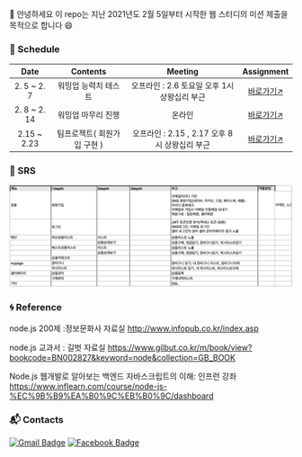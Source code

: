 :wave: 안녕하세요 이 repo는 지난 2021년도 2월 5일부터 시작한 웹 스터디의 미션 제출을 목적으로 합니다 :smile:

### :purple_heart: Schedule

|   **Date**   |       Contents       |                   Meeting                    |                          Assignment                          |
|:--------:|:--------:|:--------:|:--------:|
| 2. 5 ~ 2. 7  | 워밍업 능력치 테스트 | 오프라인 : 2.6 토요일 오후 1시 상왕십리 부근 | [바로가기:arrow_upper_right:](https://github.com/jeonghi/NodeStudy/tree/main/board) |
| 2. 8 ~ 2. 14 |  워밍업 마무리 진행  |                    온라인                    | [바로가기:arrow_upper_right:](https://github.com/jeonghi/NodeStudy/tree/main/board) |
| 2.15 ~ 2.23 | 팀프로젝트( 회원가입 구현 ) | 오프라인 : 2.15 , 2.17 오후 8시 상왕십리 부근 | [바로가기:arrow_upper_right:](https://github.com/jeonghi/teampl2021_reactnode) |

### :memo: SRS

![srs](./imgs/srs.png)


### :cyclone: Reference

node.js 200제 :정보문화사 자료실 http://www.infopub.co.kr/index.asp

node.js 교과서 : 길벗 자료실 https://www.gilbut.co.kr/m/book/view?bookcode=BN002827&keyword=node&collection=GB_BOOK

Node.js 웹개발로 알아보는 백엔드 자바스크립트의 이해: 인프런 강좌 https://www.inflearn.com/course/node-js-%EC%9B%B9%EA%B0%9C%EB%B0%9C/dashboard

### :mailbox_with_mail: Contacts
[![Gmail Badge](https://img.shields.io/badge/Gmail-d14836?style=flat-square&logo=Gmail&logoColor=white&link=mailto:jpark0902@kookmin.ac.kr)](mailto:jpark0902@kookmin.ac.kr) [![Facebook Badge](https://img.shields.io/badge/facebook-1877f2?style=flat-square&logo=facebook&logoColor=white&link=https://www.facebook.com/jeonghi.P)](https://www.facebook.com/jeonghi.P) 

